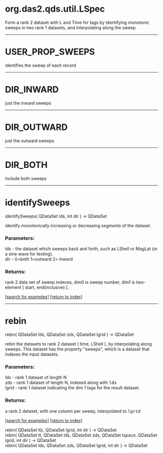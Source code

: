 # org.das2.qds.util.LSpec

Form a rank 2 dataset with L and Time for tags by identifying monotonic sweeps
 in two rank 1 datasets, and interpolating along the sweep.

***
<a name="USER_PROP_SWEEPS"></a>
# USER_PROP_SWEEPS

identifies the sweep of each record

***
<a name="DIR_INWARD"></a>
# DIR_INWARD

just the inward sweeps

***
<a name="DIR_OUTWARD"></a>
# DIR_OUTWARD

just the outward sweeps

***
<a name="DIR_BOTH"></a>
# DIR_BOTH

include both sweeps

***
<a name="identifySweeps"></a>
# identifySweeps
identifySweeps( QDataSet lds, int dir ) &rarr; QDataSet

identify monotonically increasing or decreasing segments of the dataset.

### Parameters:
lds - the dataset which sweeps back and forth, such as LShell or MagLat (or a sine wave for testing).
<br>dir - 0=both 1=outward 2= inward

### Returns:
rank 2 data set of sweep indeces, dim0 is sweep number, dim1 is two-element [ start, end(inclusive) ].

<a href="https://github.com/autoplot/dev/search?q=identifySweeps&unscoped_q=identifySweeps">[search for examples]</a>
<a href="https://github.com/autoplot/documentation/blob/master/javadoc/index-all.md">[return to index]</a>

***
<a name="rebin"></a>
# rebin
rebin( QDataSet lds, QDataSet zds, QDataSet lgrid ) &rarr; QDataSet

rebin the datasets to rank 2 dataset ( time, LShell ), by interpolating along sweeps.  This
 dataset has the property "sweeps", which is a dataset that indexes the input datasets.

### Parameters:
lds - rank 1 dataset of length N
<br>zds - rank 1 dataset of length N, indexed along with <tt>lds</tt>
<br>lgrid - rank 1 dataset indicating the dim 1 tags for the result dataset.

### Returns:
a rank 2 dataset, with one column per sweep, interpolated to <tt>lgrid</tt>

<a href="https://github.com/autoplot/dev/search?q=rebin&unscoped_q=rebin">[search for examples]</a>
<a href="https://github.com/autoplot/documentation/blob/master/javadoc/index-all.md">[return to index]</a>

rebin( QDataSet tlz, QDataSet lgrid, int dir ) &rarr; QDataSet<br>
rebin( QDataSet tt, QDataSet lds, QDataSet zds, QDataSet tspace, QDataSet lgrid, int dir ) &rarr; QDataSet<br>
rebin( QDataSet lds, QDataSet zds, QDataSet lgrid, int dir ) &rarr; QDataSet<br>
